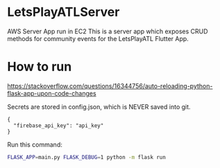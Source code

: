 # LetsPlayATLServer
AWS Server App run in EC2
This is a server app which exposes CRUD methods for community events for the LetsPlayATL Flutter App.

# How to run
https://stackoverflow.com/questions/16344756/auto-reloading-python-flask-app-upon-code-changes

Secrets are stored in config.json, which is NEVER saved into git.
```
{
  "firebase_api_key": "api_key"
}
```

Run this command:

``` bash
FLASK_APP=main.py FLASK_DEBUG=1 python -m flask run
```
